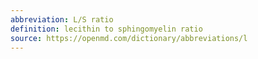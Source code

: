 ```yaml
---
abbreviation: L/S ratio
definition: lecithin to sphingomyelin ratio
source: https://openmd.com/dictionary/abbreviations/l
---
```


